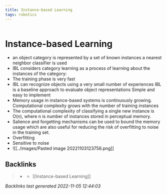 ```yaml
---
title: Instance-based Learning
tags: robotics 
---
```

```toc
```
# Instance-based Learning
- an object category is represented by a set of known instances a nearest neighbor classifier is used
- IBL considers category learning as a process of learning about the instances of the category:
- The training phase is very fast
- IBL can recognize objects using a very small number of experiences IBL is a baseline approach to evaluate object representations Simple and easy to implement
- Memory usage in instance-based systems is continuously growing. Computational complexity grows with the number of training instances
- The computational complexity of classifying a single new instance is O(n), where n is number of instances stored in perceptual memory.
- Salience and forgetting mechanisms can be used to bound the memory usage which are also useful for reducing the risk of overfitting to noise in the training set.
- Overfitting
- Sensitive to noise
- ![[../images/Pasted image 20221103123756.png]]

## Backlinks

> - [](journals/2022-11-03.md)
>   - [[Instance-based Learning]]

_Backlinks last generated 2022-11-05 12:44:03_
